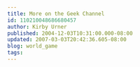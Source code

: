 ```yaml
---
title: More on the Geek Channel
id: 110210048686680457
author: Kirby Urner
published: 2004-12-03T10:31:00.000-08:00
updated: 2007-03-03T20:42:36.605-08:00
blog: world_game
tags: 
---
```


